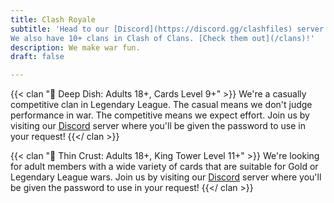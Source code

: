 ```yaml
---
title: Clash Royale
subtitle: 'Head to our [Discord](https://discord.gg/clashfiles) server to get the join password! 
We also have 10+ clans in Clash of Clans. [Check them out](/clans)!'
description: We make war fun.
draft: false

---
```

{{< clan "🥘 Deep Dish: Adults 18+, Cards Level 9+" >}} We're a casually competitive clan in Legendary League. The casual means we don't judge performance in war. The competitive means we expect effort. Join us by visiting our [Discord](https://discord.gg/clashfiles) server where you'll be given the password to use in your request! {{</ clan >}}

{{< clan "🍕 Thin Crust: Adults 18+, King Tower Level 11+" >}} We're looking for adult members with a wide variety of cards that are suitable for Gold or Legendary League wars. Join us by visiting our [Discord](https://discord.gg/clashfiles) server where you'll be given the password to use in your request! {{</ clan >}}
